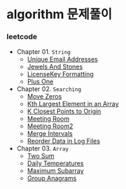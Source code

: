 # algorithm 문제풀이

### leetcode
- Chapter 01. ``String``
    - [Unique Email Addresses](https://github.com/hmkim829/study-coding/blob/master/src/leetcode/chapter01string/Q01UniqueEmailAddresses.java)
    - [Jewels And Stones](https://github.com/hmkim829/study-coding/blob/master/src/leetcode/chapter01string/Q02JewelsAndStones.java)
    - [LicenseKey Formatting](https://github.com/hmkim829/study-coding/blob/master/src/leetcode/chapter01string/Q03LicenseKeyFormatting.java)
    - [Plus One](https://github.com/hmkim829/study-coding/blob/master/src/leetcode/chapter01string/Q04PlusOne.java)
- Chapter 02. ``Searching``
    - [Move Zeros](https://github.com/hmkim829/study-coding/blob/master/src/leetcode/chapter02searching/Q01MoveZeros.java)
    - [Kth Largest Element in an Array](https://github.com/hmkim829/study-coding/blob/master/src/leetcode/chapter02searching/Q06KthLargestElement.java)
    - [K Closest Points to Origin](https://github.com/hmkim829/study-coding/blob/master/src/leetcode/chapter02searching/Q07KClosestPoint.java)
    - [Meeting Room](https://github.com/hmkim829/study-coding/blob/master/src/leetcode/chapter02searching/Q08MeetingRoom.java)
    - [Meeting Room2](https://github.com/hmkim829/study-coding/blob/master/src/leetcode/chapter02searching/Q09MeetingRoom2.java)
    - [Merge Intervals](https://github.com/hmkim829/study-coding/blob/master/src/leetcode/chapter02searching/Q10MergeIntervals.java)
    - [Reorder Data in Log Files](https://github.com/hmkim829/study-coding/blob/master/src/leetcode/chapter02searching/Q11ReorderDataLogFiles)
- Chapter 03. ``Array``
    - [Two Sum](https://github.com/hmkim829/study-coding/blob/master/src/leetcode/chapter02searching/Q12TwoSum)
    - [Daily Temperatures](https://github.com/hmkim829/study-coding/blob/master/src/leetcode/chapter02searching/Q13DailyTemperatures)
    - [Maximum Subarray](https://github.com/hmkim829/study-coding/blob/master/src/leetcode/chapter02searching/Q14MaxSubArray)
    - [Group Anagrams](https://github.com/hmkim829/study-coding/blob/master/src/leetcode/chapter02searching/Q15GroupAnagrams)